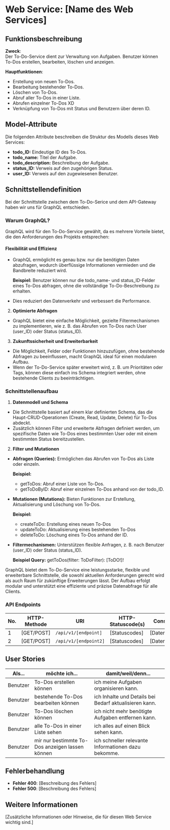 # Web Service: [Name des Web Services]

## Funktionsbeschreibung
**Zweck**:  
Der To-Do-Service dient zur Verwaltung von Aufgaben. Benutzer können To-Dos erstellen, bearbeiten, löschen und anzeigen.

**Hauptfunktionen**:  
- Erstellung von neuen To-Dos.
- Bearbeitung bestehender To-Dos.
- Löschen von To-Dos.
- Abruf aller To-Dos in einer Liste.
- Abrufen einzelner To-Dos XD
- Verknüpfung von To-Dos mit Status und Benutzern über deren ID.

## Model-Attribute
Die folgenden Attribute beschreiben die Struktur des Modells dieses Web Services:

- **todo_ID:** Eindeutige ID des To-Dos.
- **todo_name:** Titel der Aufgabe.
- **todo_description:** Beschreibung der Aufgabe.
- **status_ID:** Verweis auf den zugehörigen Status.
- **user_ID:** Verweis auf den zugewiesenen Benutzer.

## Schnittstellendefinition
Bei der Schnittstelle zwischen dem To-Do-Serice und dem API-Gateway haben wir uns für GraphQL entschieden.

### **Warum GraphQL?**

GraphQL wird für den To-Do-Service gewählt, da es mehrere Vorteile bietet, die den Anforderungen des Projekts entsprechen:

#### Flexibilität und Effizienz
  - GraphQL ermöglicht es genau bzw. nur die benötigten Daten abzufragen, wodurch überflüssige Informationen vermieden und die Bandbreite reduziert wird.
  
     **Beispiel:** Benutzer können nur die todo_name- und status_ID-Felder eines To-Dos abfragen, ohne die vollständige To-Do-Beschreibung zu erhalten.

  - Dies reduziert den Datenverkehr und verbessert die Performance.
2. **Optimierte Abfragen**
  - GraphQL bietet eine einfache Möglichkeit, gezielte Filtermechanismen zu implementieren, wie z. B. das Abrufen von To-Dos nach User (user_ID) oder Status (status_ID).
3. **Zukunftssicherheit und Erweiterbarkeit**
  - Die Möglichkeit, Felder oder Funktionen hinzuzufügen, ohne bestehende Abfragen zu beeinflussen, macht GraphQL ideal für einen modularen Aufbau.
  - Wenn der To-Do-Service später erweitert wird, z. B. um Prioritäten oder Tags, können diese einfach ins Schema integriert werden, ohne bestehende Clients zu beeinträchtigen.

### Schnittstellenaufbau

1. **Datenmodell und Schema**
  - Die Schnittstelle basiert auf einem klar definierten Schema, das die Haupt-CRUD-Operationen (Create, Read, Update, Delete) für To-Dos abdeckt.
  - Zusätzlich können Filter und erweiterte Abfragen definiert werden, um spezifische Daten wie To-Dos eines bestimmten User oder mit einem bestimmten Status bereitzustellen.
2. **Filter und Mutationen**
  - **Abfragen (Queries):** Ermöglichen das Abrufen von To-Dos als Liste oder einzeln.

    **Beispiel:** 
      - getToDos: Abruf einer Liste von To-Dos.
      - getToDoByID: Abruf einer einzelnen To-Dos anhand von der todo_ID.
  - **Mutationen (Mutations):** Bieten Funktionen zur Erstellung, Aktualisierung und Löschung von To-Dos.
    
    **Beispiel:**
      - createToDo: Erstellung eines neuen To-Dos
      - updateToDo: Aktualisierung eines bestehenden To-Dos
      - deleteToDo: Löschung eines To-Dos anhand der ID.

  - **Filtermechanismen:** Unterstützen flexible Anfragen, z. B. nach Benutzer (user_ID) oder Status (status_ID).
    
    **Beispiel Query:** getToDos(filter: ToDoFilter): [ToDO!]!

GraphQL bietet dem To-Do-Service eine leistungsstarke, flexible und erweiterbare Schnittstelle, die sowohl aktuellen Anforderungen gerecht wird als auch Raum für zukünftige Erweiterungen lässt. Der Aufbau erfolgt modular und unterstützt eine effiziente und präzise Datenabfrage für alle Clients.

### API Endpoints

| No. | HTTP-Methode | URI                            | HTTP-Statuscode(s)                  | Consumes   | Produces |
|-----|--------------|--------------------------------|-------------------------------------|------------|----------|
| 1   | [GET/POST]   | `/api/v1/[endpoint]`           | [Statuscodes]                       | [Datenformat] | [Datenformat] |
| 2   | [GET/POST]   | `/api/v1/[endpoint2]`          | [Statuscodes]                       | [Datenformat] | [Datenformat] |

## User Stories

| **Als...**    | **möchte ich...**                        | **damit/weil/denn...**                                      |
|----------|----------------------------|-------------------------------------------------------------|
| Benutzer | To-Dos erstellen können | ich meine Aufgaben organisieren kann.                             |
| Benutzer | bestehende To-Dos bearbeiten können | ich Inhalte und Details bei Bedarf aktualisieren kann.|
| Benutzer | To-Dos löschen können | ich nicht mehr benötigte Aufgaben entfernen kann.                   |
| Benutzer | alle To-Dos in einer Liste sehen | ich alles auf einen Blick sehen kann. |
| Benutzer | mir nur bestimmte To-Dos anzeigen lassen können | ich schneller relevante Informationen dazu bekomme. |

## Fehlerbehandlung
- **Fehler 400**: [Beschreibung des Fehlers]
- **Fehler 500**: [Beschreibung des Fehlers]

## Weitere Informationen
[Zusätzliche Informationen oder Hinweise, die für diesen Web Service wichtig sind.]
